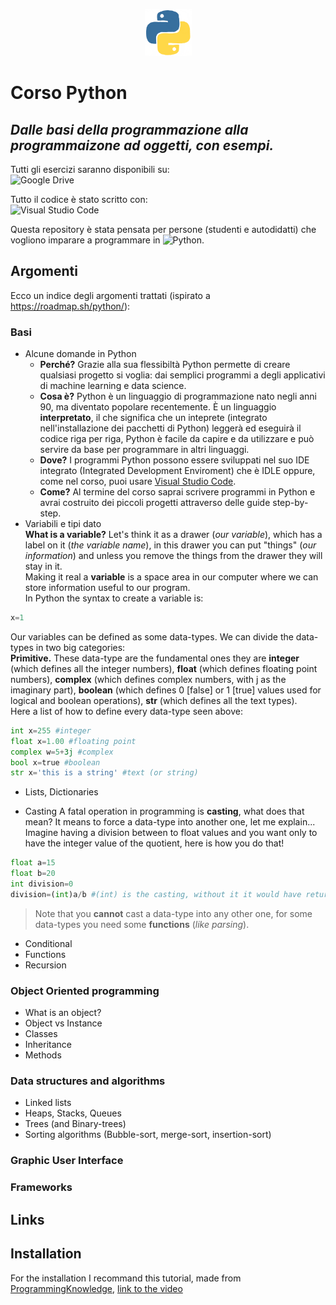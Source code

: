 <p align="center">
 <img src="assets/python.gif" alt="Python Logo" width="75" height="75">  
</p>

# Corso Python  

## _Dalle basi della programmazione alla programmaizone ad oggetti, con esempi._

Tutti gli esercizi saranno disponibili su:  
![Google Drive](https://img.shields.io/badge/Google%20Drive-4285F4?style=for-the-badge&logo=googledrive&logoColor=white)

Tutto il codice è stato scritto con:  
![Visual Studio Code](https://img.shields.io/badge/Visual%20Studio%20Code-0078d7.svg?style=for-the-badge&logo=visual-studio-code&logoColor=white)

Questa repository è stata pensata per persone (studenti e autodidatti) che vogliono imparare a programmare in ![Python](https://img.shields.io/badge/python-3670A0?style=for-the-badge&logo=python&logoColor=ffdd54).

## Argomenti

Ecco un indice degli argomenti trattati (ispirato a <https://roadmap.sh/python/>):

### Basi

- Alcune domande in Python
  - **Perché?** Grazie alla sua flessibiltà Python permette di creare qualsiasi progetto si voglia: dai semplici programmi a degli applicativi di machine learning e data science.
  - **Cosa è?** Python è un linguaggio di programmazione nato negli anni 90, ma diventato popolare recentemente. È un linguaggio **interpretato**, il che significa che un inteprete (integrato nell'installazione dei pacchetti di Python) leggerà ed eseguirà il codice riga per riga, Python è facile da capire e da utilizzare e può servire da base per programmare in altri linguaggi.
  - **Dove?** I programmi Python possono essere sviluppati nel suo IDE integrato (Integrated Development Enviroment) che è IDLE oppure, come nel corso, puoi usare [Visual Studio Code](https://code.visualstudio.com/).
  - **Come?** Al termine del corso saprai scrivere programmi in Python e avrai costruito dei piccoli progetti attraverso delle guide step-by-step.  
- Variabili e tipi dato  
 **What is a variable?** Let's think it as a drawer (_our variable_), which has a label on it (_the variable name_), in this drawer you can put "things" (_our information_) and unless you remove the things from the drawer they will stay in it.  
 Making it real a **variable** is a space area in our computer where we can store information useful to our program.  
 In Python the syntax to create a variable is:

 ```python
 x=1
 ```

 Our variables can be defined as some data-types. We can divide the data-types in two big categories:  
 **Primitive.** These data-type are the fundamental ones they are **integer** (which defines all the integer numbers), **float** (which defines floating point numbers), **complex** (which defines complex numbers, with j as the imaginary part), **boolean** (which defines 0 [false] or 1 [true] values used for logical and boolean operations), **str** (which defines all the text types).  
 Here a list of how to define every data-type seen above:  

 ```python
 int x=255 #integer
 float x=1.00 #floating point
 complex w=5+3j #complex
 bool x=true #boolean
 str x='this is a string' #text (or string)
 ```

- Lists, Dictionaries

- Casting
 A fatal operation in programming is **casting**, what does that mean? It means to force a data-type into another one, let me explain...
 Imagine having a division between to float values and you want only to have the integer value of the quotient, here is how you do that!

 ```python
 float a=15
 float b=20
 int division=0
 division=(int)a/b #(int) is the casting, without it it would have returned an error 
 ```  

> Note that you **cannot** cast a data-type into any other one, for some data-types you need some **functions** (_like parsing_).  

- Conditional
- Functions
- Recursion

### Object Oriented programming

- What is an object?
- Object vs Instance
- Classes
- Inheritance
- Methods

### Data structures and algorithms

- Linked lists
- Heaps, Stacks, Queues
- Trees (and Binary-trees)
- Sorting algorithms (Bubble-sort, merge-sort, insertion-sort)

### Graphic User Interface

### Frameworks

## Links

## Installation

For the installation I recommand this tutorial, made from [ProgrammingKnowledge](https://www.youtube.com/@ProgrammingKnowledge), [link to the video](https://www.youtube.com/watch?v=ZcP0Du4KFSU)
